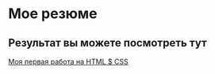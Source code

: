 # Мое резюме

## Результат вы можете посмотреть тут

[Моя первая работа на HTML $ CSS](https://kirill55433.github.io/resume2/)
